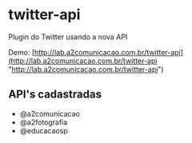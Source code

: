 
# twitter-api #

Plugin do Twitter usando a nova API 

Demo: [http://lab.a2comunicacao.com.br/twitter-api](http://lab.a2comunicacao.com.br/twitter-api "http://lab.a2comunicacao.com.br/twitter-api")

## API's cadastradas ##

- @a2comunicacao
- @a2fotografia
- @educacaosp

